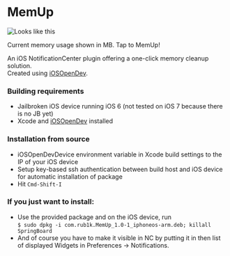 MemUp
=====
![Looks like this](http://i.imgur.com/JEX5sez.png)

Current memory usage shown in MB. Tap to MemUp!

An iOS NotificationCenter plugin offering a one-click memory cleanup solution.  
Created using [iOSOpenDev](https://github.com/kokoabim/iOSOpenDev).

### Building requirements
* Jailbroken iOS device running iOS 6 (not tested on iOS 7 because there is no JB yet)  
* Xcode and [iOSOpenDev](http://iosopendev.com/download/) installed  

### Installation from source
* iOSOpenDevDevice environment variable in Xcode build settings to the IP of your iOS device  
* Setup key-based ssh authentication between build host and iOS device for automatic installation of package  
* Hit `Cmd-Shift-I`

### If you just want to install:
* Use the provided package and on the iOS device, run  
`$ sudo dpkg -i com.rub1k.MemUp_1.0-1_iphoneos-arm.deb; killall SpringBoard`  
* And of course you have to make it visible in NC by putting it in then list of displayed Widgets in Preferences -> Notifications.
